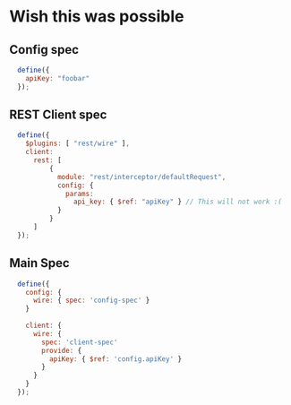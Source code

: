 Wish this was possible
======================

Config spec
-----------

```js
  define({
    apiKey: "foobar"
  });
```

REST Client spec
----------------

```js
  define({
    $plugins: [ "rest/wire" ],
    client:
      rest: [
          {
            module: "rest/interceptor/defaultRequest",
            config: {
              params:
                api_key: { $ref: "apiKey" } // This will not work :(
            }
          }
      ]
  });
```

Main Spec
---------

```js
  define({
    config: {
      wire: { spec: 'config-spec' }
    }
    
    client: {
      wire: {
        spec: 'client-spec'
        provide: {
          apiKey: { $ref: 'config.apiKey' }
        }
      }
    }
  });
```
